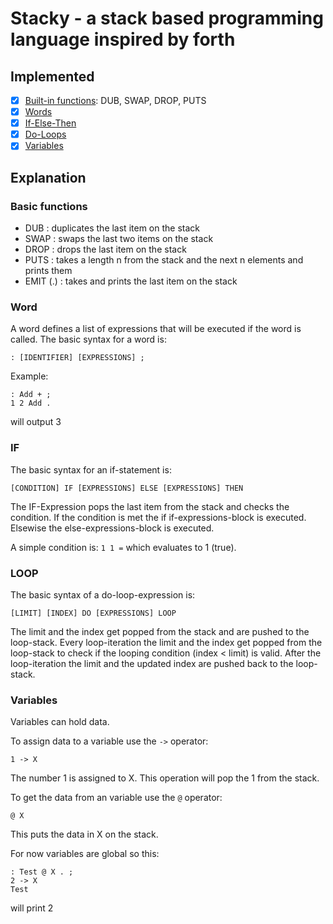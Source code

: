 # Stacky - a stack based programming language inspired by forth

## Implemented

- [x] [Built-in functions](#basic-functions): DUB, SWAP, DROP, PUTS
- [x] [Words](#word)
- [x] [If-Else-Then](#if)
- [x] [Do-Loops](#loop)
- [x] [Variables](#variables)

## Explanation

### Basic functions

- DUB : duplicates the last item on the stack
- SWAP : swaps the last two items on the stack
- DROP : drops the last item on the stack
- PUTS : takes a length n from the stack and the next n elements and prints them
- EMIT (.) : takes and prints the last item on the stack

### Word

A word defines a list of expressions that will be executed if the word is called.
The basic syntax for a word is:

```: [IDENTIFIER] [EXPRESSIONS] ;```

Example: 

```forth
: Add + ;
1 2 Add . 
```

will output 3

### IF

The basic syntax for an if-statement is:

```[CONDITION] IF [EXPRESSIONS] ELSE [EXPRESSIONS] THEN```

The IF-Expression pops the last item from the stack and checks the condition.
If the condition is met the if if-expressions-block is executed. Elsewise the else-expressions-block is executed.

A simple condition is: ```1 1 =``` which evaluates to 1 (true).

### LOOP

The basic syntax of a do-loop-expression is:

```[LIMIT] [INDEX] DO [EXPRESSIONS] LOOP```

The limit and the index get popped from the stack and are pushed to the loop-stack.
Every loop-iteration the limit and the index get popped from the loop-stack to check if the looping condition (index < limit) is valid.
After the loop-iteration the limit and the updated index are pushed back to the loop-stack.

### Variables

Variables can hold data.

To assign data to a variable use the ```->``` operator:

```1 -> X```

The number 1 is assigned to X. This operation will pop the 1 from the stack.

To get the data from an variable use the ```@``` operator:

```@ X```

This puts the data in X on the stack.

For now variables are global so this:

```
: Test @ X . ;
2 -> X
Test
```

will print 2